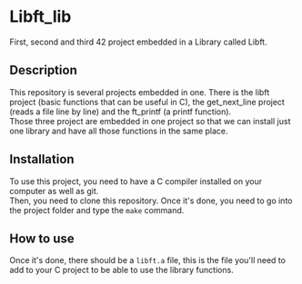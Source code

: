 # Libft_lib
First, second and third 42 project embedded in a Library called Libft. 

## Description
This repository is several projects embedded in one. There is the libft project (basic functions that can be useful in C), the get_next_line project (reads a file line by line) and the ft_printf (a printf function).  
Those three project are embedded in one project so that we can install just one library and have all those functions in the same place.

## Installation
To use this project, you need to have a C compiler installed on your computer as well as git.  
Then, you need to clone this repository. Once it's done, you need to go into the project folder and type the `make` command.

## How to use
Once it's done, there should be a `libft.a` file, this is the file you'll need to add to your C project to be able to use the library functions.
